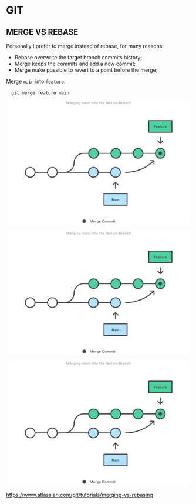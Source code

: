# GIT

## MERGE VS REBASE

Personally I prefer to merge instead of rebase, for many reasons:

- Rebase overwrite the target branch commits history;
- Merge keeps the commits and add a new commit;
- Merge make possible to revert to a point before the merge;

Merge `main` into `feature`:

```shell
  git merge feature main
```

![IMAGE](img/merge-vs-rebase_merge-feature-into-master.svg "IMAGE")

![IMAGE](img/merge-vs-rebase_merge-feature-into-master.svg "")

![IMAGE](img/merge-vs-rebase_merge-feature-into-master.svg)

<https://www.atlassian.com/git/tutorials/merging-vs-rebasing>
